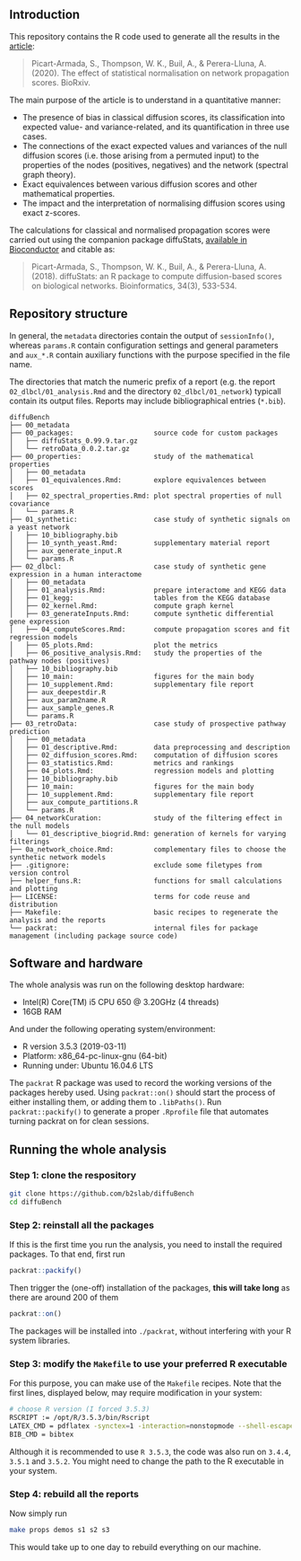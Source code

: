 ## Introduction

This repository contains the R code used to generate all the results in the [article](https://doi.org/10.1101/2020.01.20.911842):

> Picart-Armada, S., Thompson, W. K., Buil, A., & Perera-Lluna, A. (2020). The effect of statistical normalisation on network propagation scores. BioRxiv. 

The main purpose of the article is to understand in a quantitative manner:

* The presence of bias in classical diffusion scores, its classification into expected value- and variance-related, and its quantification in three use cases.
* The connections of the exact expected values and variances of the null diffusion scores (i.e. those arising from a permuted input) to the properties of the nodes (positives, negatives) and the network (spectral graph theory).
* Exact equivalences between various diffusion scores and other mathematical properties.
* The impact and the interpretation of normalising diffusion scores using exact z-scores.

The calculations for classical and normalised propagation scores were carried out using the companion package diffuStats, [available in Bioconductor](10.18129/B9.bioc.diffuStats) and citable as:

> Picart-Armada, S., Thompson, W. K., Buil, A., & Perera-Lluna, A. (2018). diffuStats: an R package to compute diffusion-based scores on biological networks. Bioinformatics, 34(3), 533-534.


## Repository structure

In general, the `metadata` directories contain the output of `sessionInfo()`, whereas `params.R` contain configuration settings and general parameters and `aux_*.R` contain auxiliary functions with the purpose specified in the file name.

The directories that match the numeric prefix of a report (e.g. the report `02_dlbcl/01_analysis.Rmd` and the directory `02_dlbcl/01_network`) typicall contain its output files.
Reports may include bibliographical entries (`*.bib`).

```
diffuBench
├── 00_metadata
├── 00_packages:                    source code for custom packages
│   ├── diffuStats_0.99.9.tar.gz
│   └── retroData_0.0.2.tar.gz
├── 00_properties:                  study of the mathematical properties
│   ├── 00_metadata
│   ├── 01_equivalences.Rmd:        explore equivalences between scores
│   ├── 02_spectral_properties.Rmd: plot spectral properties of null covariance
│   └── params.R
├── 01_synthetic:                   case study of synthetic signals on a yeast network
│   ├── 10_bibliography.bib
│   ├── 10_synth_yeast.Rmd:         supplementary material report
│   ├── aux_generate_input.R
│   └── params.R
├── 02_dlbcl:                       case study of synthetic gene expression in a human interactome
│   ├── 00_metadata
│   ├── 01_analysis.Rmd:            prepare interactome and KEGG data
│   ├── 01_kegg:                    tables from the KEGG database
│   ├── 02_kernel.Rmd:              compute graph kernel
│   ├── 03_generateInputs.Rmd:      compute synthetic differential gene expression
│   ├── 04_computeScores.Rmd:       compute propagation scores and fit regression models
│   ├── 05_plots.Rmd:               plot the metrics
│   ├── 06_positive_analysis.Rmd:   study the properties of the pathway nodes (positives)
│   ├── 10_bibliography.bib 
│   ├── 10_main:                    figures for the main body
│   ├── 10_supplement.Rmd:          supplementary file report
│   ├── aux_deepestdir.R
│   ├── aux_param2name.R
│   ├── aux_sample_genes.R
│   └── params.R
├── 03_retroData:                   case study of prospective pathway prediction
│   ├── 00_metadata
│   ├── 01_descriptive.Rmd:         data preprocessing and description
│   ├── 02_diffusion_scores.Rmd:    computation of diffusion scores
│   ├── 03_statistics.Rmd:          metrics and rankings
│   ├── 04_plots.Rmd:               regression models and plotting
│   ├── 10_bibliography.bib
│   ├── 10_main:                    figures for the main body
│   ├── 10_supplement.Rmd:          supplementary file report
│   ├── aux_compute_partitions.R
│   └── params.R
├── 04_networkCuration:             study of the filtering effect in the null models
│   └── 01_descriptive_biogrid.Rmd: generation of kernels for varying filterings
├── 0a_network_choice.Rmd:          complementary files to choose the synthetic network models 
├── .gitignore:                     exclude some filetypes from version control
├── helper_funs.R:                  functions for small calculations and plotting 
├── LICENSE:                        terms for code reuse and distribution
├── Makefile:                       basic recipes to regenerate the analysis and the reports
└── packrat:                        internal files for package management (including package source code)
```


## Software and hardware

The whole analysis was run on the following desktop hardware:

* Intel(R) Core(TM) i5 CPU 650 @ 3.20GHz (4 threads)
* 16GB RAM

And under the following operating system/environment:

* R version 3.5.3 (2019-03-11)
* Platform: x86_64-pc-linux-gnu (64-bit)
* Running under: Ubuntu 16.04.6 LTS

The `packrat` R package was used to record the working versions of the packages hereby used.
Using `packrat::on()` should start the process of either installing them, or adding them to `.libPaths()`.
Run `packrat::packify()` to generate a proper `.Rprofile` file that automates turning packrat on for clean sessions.



## Running the whole analysis

### Step 1: clone the respository 

```bash
git clone https://github.com/b2slab/diffuBench
cd diffuBench
```

### Step 2: reinstall all the packages

If this is the first time you run the analysis, you need to install the required packages.
To that end, first run

```r
packrat::packify() 
```

Then trigger the (one-off) installation of the packages, **this will take long** as there are around 200 of them

```r
packrat::on() 
```

The packages will be installed into `./packrat`, without interfering with your R system libraries.


### Step 3: modify the `Makefile` to use your preferred R executable

For this purpose, you can make use of the `Makefile` recipes.
Note that the first lines, displayed below, may require modification in your system:

```bash
# choose R version (I forced 3.5.3)
RSCRIPT := /opt/R/3.5.3/bin/Rscript
LATEX_CMD = pdflatex -synctex=1 -interaction=nonstopmode --shell-escape
BIB_CMD = bibtex
```

Although it is recommended to use `R 3.5.3`, the code was also run on `3.4.4`, `3.5.1` and `3.5.2`.
You might need to change the path to the R executable in your system.

### Step 4: rebuild all the reports

Now simply run

```bash
make props demos s1 s2 s3
```

This would take up to one day to rebuild everything on our machine.

